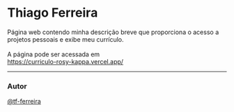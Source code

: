 # Thiago Ferreira

Página web contendo minha descrição breve que proporciona o acesso a projetos 
pessoais e exibe meu currículo.<br>
<br>
A página pode ser acessada em <br>
https://curriculo-rosy-kappa.vercel.app/

---
### Autor

[@tf-ferreira](https://github.com/tf-ferreira)
